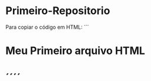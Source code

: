 # Primeiro-Repositorio

Para copiar o código em HTML:
´´´
<html>
<h1> Meu Primeiro  arquivo HTML <h1>
</html>
´´´´
